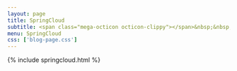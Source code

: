 ```yaml
---
layout: page
title: SpringCloud
subtitle: <span class="mega-octicon octicon-clippy"></span>&nbsp;&nbsp; Take notes about everything new
menu: SpringCloud
css: ['blog-page.css']
---
```

{% include springcloud.html %}
